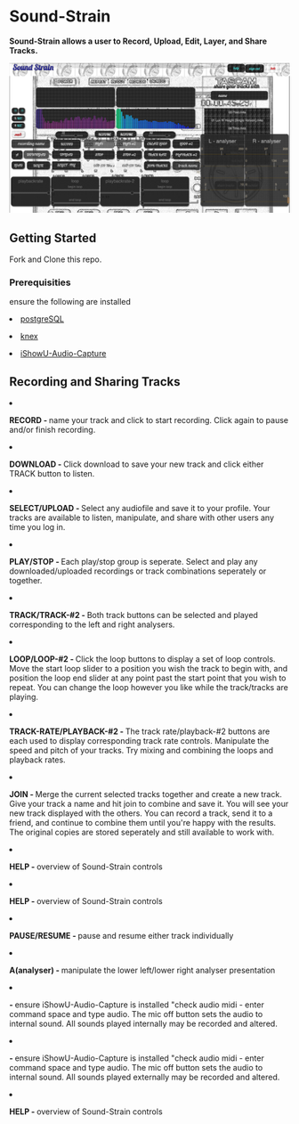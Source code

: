 
# Sound-Strain
<p><strong>Sound-Strain allows a user to Record, Upload, Edit, Layer, and Share Tracks.</strong></p>

![Alt text](./cool.png?raw=true "Optional Title")



## Getting Started

<!-- These instructions will get you a copy of the project up and running on your local machine for development and testing purposes. See deployment for notes on how to deploy the project on a live system. -->

Fork and Clone this repo.

### Prerequisities

<!-- What things you need to install the software and how to install them -->
ensure the following are installed

<a href='http://exponential.io/blog/2015/02/21/install-postgresql-on-mac-os-x-via-brew/'><li>postgreSQL</li></a>

<a href='http://knexjs.org/'><li>knex</li></a>

<a href='https://support.shinywhitebox.com/hc/en-us/articles/204161459-Installing-iShowU-Audio-Capture
'><li>iShowU-Audio-Capture</li></a>


<h2>Recording and Sharing Tracks</h2>
<p></p>
<li><p><strong>RECORD - </strong>name your track and click to start recording. Click again to pause and/or finish recording.</p></li>
<li><p><strong>DOWNLOAD - </strong>Click download to save your new track and click either TRACK button to listen.</p></li>
<li><p><strong>SELECT/UPLOAD - </strong>Select any audiofile and save it to your profile. Your tracks are available to listen, manipulate, and share with other users any time you log in.</p></li>
<li><p><strong>PLAY/STOP - </strong>Each play/stop group is seperate. Select and play any downloaded/uploaded recordings or track combinations seperately or together.</p></li>
<li><p><strong>TRACK/TRACK-#2 - </strong>Both track buttons can be selected and played corresponding to the left and right analysers.</p></li>
<li><p><strong>LOOP/LOOP-#2 - </strong>Click the loop buttons to display a set of loop controls. Move the start loop slider to a position you wish the track to begin with, and position the loop end slider at any point past the start point that you wish to repeat. You can change the loop however you like while the track/tracks are playing.</p></li>
<li><p><strong>TRACK-RATE/PLAYBACK-#2 - </strong>The track rate/playback-#2 buttons are each used to display corresponding track rate controls. Manipulate the speed and pitch of your tracks. Try mixing and combining the loops and playback rates.</p></li>
<li><p><strong>JOIN - </strong>Merge the current selected tracks together and create a new track. Give your track a name and hit join to combine and save it. You will see your new track displayed with the others. You can record a track, send it to a friend, and continue to combine them until you're happy with the results. The original copies are stored seperately and still available to work with.</p></li>
<li><p><strong>HELP - </strong>overview of Sound-Strain controls</p></li>
<li><p><strong>HELP - </strong>overview of Sound-Strain controls</p></li>
<li><p><strong>PAUSE/RESUME - </strong>pause and resume either track individually</p></li>
<li><p><strong>A(analyser) - </strong>manipulate the lower left/lower right analyser presentation</p></li>
<li><p><strong><i class="zmdi zmdi-mic-off"></i> - </strong>ensure iShowU-Audio-Capture is installed "check audio midi - enter command space and type audio. The mic off button sets the audio to internal sound. All sounds played internally may be recorded and altered.</p></li>
<li><p><strong><i class="zmdi zmdi-mic"></i> - </strong>ensure iShowU-Audio-Capture is installed "check audio midi - enter command space and type audio. The mic off button sets the audio to internal sound. All sounds played externally may be recorded and altered.</p></li>
<li><p><strong>HELP - </strong>overview of Sound-Strain controls</p></li>
</ul>


